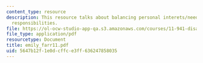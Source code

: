 ```yaml
---
content_type: resource
description: This resource talks about balancing personal interets/needs with social
  responsibilities.
file: https://ol-ocw-studio-app-qa.s3.amazonaws.com/courses/11-941-disaster-vulnerability-and-resilience-spring-2005/5647b12f1e0dcffce3ff636247858035_emily_farr11.pdf
file_type: application/pdf
resourcetype: Document
title: emily_farr11.pdf
uid: 5647b12f-1e0d-cffc-e3ff-636247858035
---
```

